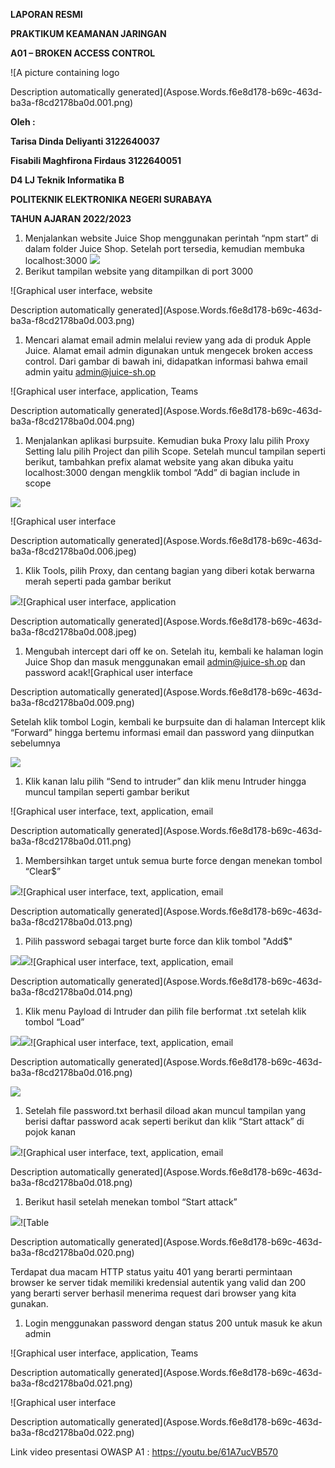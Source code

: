﻿**LAPORAN RESMI**

**PRAKTIKUM KEAMANAN JARINGAN**

**A01 – BROKEN ACCESS CONTROL**





![A picture containing logo

Description automatically generated](Aspose.Words.f6e8d178-b69c-463d-ba3a-f8cd2178ba0d.001.png)



**Oleh :**

**Tarisa Dinda Deliyanti		3122640037**

**Fisabili Maghfirona Firdaus	3122640051**

**D4 LJ Teknik Informatika B**



**POLITEKNIK ELEKTRONIKA NEGERI SURABAYA**

**TAHUN AJARAN 2022/2023**



1. Menjalankan website Juice Shop menggunakan perintah “npm start” di dalam folder Juice Shop. Setelah port tersedia, kemudian membuka localhost:3000 ![](Aspose.Words.f6e8d178-b69c-463d-ba3a-f8cd2178ba0d.002.png)
1. Berikut tampilan website yang ditampilkan di port 3000

![Graphical user interface, website

Description automatically generated](Aspose.Words.f6e8d178-b69c-463d-ba3a-f8cd2178ba0d.003.png)

1. Mencari alamat email admin melalui review yang ada di produk Apple Juice. Alamat email admin digunakan untuk mengecek broken access control. Dari gambar di bawah ini, didapatkan informasi bahwa email admin yaitu admin@juice-sh.op

![Graphical user interface, application, Teams

Description automatically generated](Aspose.Words.f6e8d178-b69c-463d-ba3a-f8cd2178ba0d.004.png)

1. Menjalankan aplikasi burpsuite. Kemudian buka Proxy lalu pilih Proxy Setting lalu pilih Project dan pilih Scope. Setelah muncul tampilan seperti berikut, tambahkan prefix alamat website yang akan dibuka yaitu localhost:3000 dengan mengklik tombol “Add” di bagian include in scope

![](Aspose.Words.f6e8d178-b69c-463d-ba3a-f8cd2178ba0d.005.png)

![Graphical user interface

Description automatically generated](Aspose.Words.f6e8d178-b69c-463d-ba3a-f8cd2178ba0d.006.jpeg)

1. Klik Tools, pilih Proxy, dan centang bagian yang diberi kotak berwarna merah seperti pada gambar berikut

![](Aspose.Words.f6e8d178-b69c-463d-ba3a-f8cd2178ba0d.007.png)![Graphical user interface, application

Description automatically generated](Aspose.Words.f6e8d178-b69c-463d-ba3a-f8cd2178ba0d.008.jpeg)

1. Mengubah intercept dari off ke on. Setelah itu, kembali ke halaman login Juice Shop dan masuk menggunakan email <admin@juice-sh.op> dan password acak![Graphical user interface

Description automatically generated](Aspose.Words.f6e8d178-b69c-463d-ba3a-f8cd2178ba0d.009.png)

Setelah klik tombol Login, kembali ke burpsuite dan di halaman Intercept klik “Forward” hingga bertemu informasi email dan password yang diinputkan sebelumnya

![](Aspose.Words.f6e8d178-b69c-463d-ba3a-f8cd2178ba0d.010.jpeg)

1. Klik kanan lalu pilih “Send to intruder” dan klik menu Intruder hingga muncul tampilan seperti gambar berikut

![Graphical user interface, text, application, email

Description automatically generated](Aspose.Words.f6e8d178-b69c-463d-ba3a-f8cd2178ba0d.011.png)

1. Membersihkan target untuk semua burte force dengan menekan tombol “Clear$”

![](Aspose.Words.f6e8d178-b69c-463d-ba3a-f8cd2178ba0d.012.png)![Graphical user interface, text, application, email

Description automatically generated](Aspose.Words.f6e8d178-b69c-463d-ba3a-f8cd2178ba0d.013.png)

1. Pilih password sebagai target burte force dan klik tombol "Add$"

![](Aspose.Words.f6e8d178-b69c-463d-ba3a-f8cd2178ba0d.012.png)![](Aspose.Words.f6e8d178-b69c-463d-ba3a-f8cd2178ba0d.012.png)![Graphical user interface, text, application, email

Description automatically generated](Aspose.Words.f6e8d178-b69c-463d-ba3a-f8cd2178ba0d.014.png)

1. Klik menu Payload di Intruder dan pilih file berformat .txt setelah klik tombol “Load”

![](Aspose.Words.f6e8d178-b69c-463d-ba3a-f8cd2178ba0d.015.png)![](Aspose.Words.f6e8d178-b69c-463d-ba3a-f8cd2178ba0d.015.png)![Graphical user interface, text, application, email

Description automatically generated](Aspose.Words.f6e8d178-b69c-463d-ba3a-f8cd2178ba0d.016.png)

![](Aspose.Words.f6e8d178-b69c-463d-ba3a-f8cd2178ba0d.017.png)

1. Setelah file password.txt berhasil diload akan muncul tampilan yang berisi daftar password acak seperti berikut dan klik “Start attack” di pojok kanan

![](Aspose.Words.f6e8d178-b69c-463d-ba3a-f8cd2178ba0d.015.png)![Graphical user interface, text, application, email

Description automatically generated](Aspose.Words.f6e8d178-b69c-463d-ba3a-f8cd2178ba0d.018.png)

1. Berikut hasil setelah menekan tombol “Start attack”

![](Aspose.Words.f6e8d178-b69c-463d-ba3a-f8cd2178ba0d.019.png)![Table

Description automatically generated](Aspose.Words.f6e8d178-b69c-463d-ba3a-f8cd2178ba0d.020.png)

Terdapat dua macam HTTP status yaitu 401 yang berarti permintaan browser ke server tidak memiliki kredensial autentik yang valid dan 200 yang berarti server berhasil menerima request dari browser yang kita gunakan.

1. Login menggunakan password dengan status 200 untuk masuk ke akun admin

![Graphical user interface, application, Teams

Description automatically generated](Aspose.Words.f6e8d178-b69c-463d-ba3a-f8cd2178ba0d.021.png)

![Graphical user interface

Description automatically generated](Aspose.Words.f6e8d178-b69c-463d-ba3a-f8cd2178ba0d.022.png)

Link video presentasi OWASP A1 : <https://youtu.be/61A7ucVB570> 
